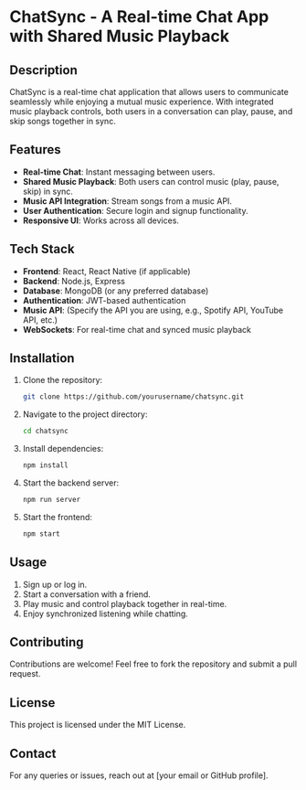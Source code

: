 # ChatSync - A Real-time Chat App with Shared Music Playback

## Description
ChatSync is a real-time chat application that allows users to communicate seamlessly while enjoying a mutual music experience. With integrated music playback controls, both users in a conversation can play, pause, and skip songs together in sync.

## Features
- **Real-time Chat**: Instant messaging between users.
- **Shared Music Playback**: Both users can control music (play, pause, skip) in sync.
- **Music API Integration**: Stream songs from a music API.
- **User Authentication**: Secure login and signup functionality.
- **Responsive UI**: Works across all devices.

## Tech Stack
- **Frontend**: React, React Native (if applicable)
- **Backend**: Node.js, Express
- **Database**: MongoDB (or any preferred database)
- **Authentication**: JWT-based authentication
- **Music API**: (Specify the API you are using, e.g., Spotify API, YouTube API, etc.)
- **WebSockets**: For real-time chat and synced music playback

## Installation
1. Clone the repository:
   ```bash
   git clone https://github.com/yourusername/chatsync.git
   ```
2. Navigate to the project directory:
   ```bash
   cd chatsync
   ```
3. Install dependencies:
   ```bash
   npm install
   ```
4. Start the backend server:
   ```bash
   npm run server
   ```
5. Start the frontend:
   ```bash
   npm start
   ```

## Usage
1. Sign up or log in.
2. Start a conversation with a friend.
3. Play music and control playback together in real-time.
4. Enjoy synchronized listening while chatting.

## Contributing
Contributions are welcome! Feel free to fork the repository and submit a pull request.

## License
This project is licensed under the MIT License.

## Contact
For any queries or issues, reach out at [your email or GitHub profile].

